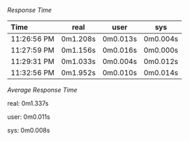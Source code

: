 *Response Time*

|Time| real|user|sys|
| :------ | :------: |:----:|:----:|
|11:26:56 PM| 0m1.208s| 0m0.013s| 0m0.004s| 
|11:27:59 PM| 0m1.156s| 0m0.016s| 0m0.000s| 
|11:29:31 PM| 0m1.033s| 0m0.004s| 0m0.012s| 
|11:32:56 PM| 0m1.952s| 0m0.010s| 0m0.014s| 

*Average Response Time*

real: 0m1.337s

user: 0m0.011s

sys: 0m0.008s
